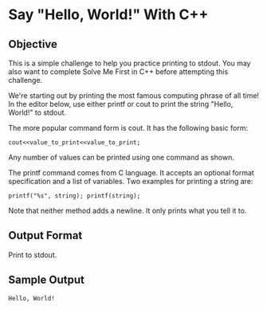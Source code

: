 # Say "Hello, World!" With C++

## Objective

This is a simple challenge to help you practice printing to stdout. You may also want to complete Solve Me First in C++ before attempting this challenge.

We're starting out by printing the most famous computing phrase of all time! In the editor below, use either printf or cout to print the string "Hello, World!" to stdout.

The more popular command form is cout. It has the following basic form:

```cout<<value_to_print<<value_to_print;```

Any number of values can be printed using one command as shown.

The printf command comes from C language. It accepts an optional format specification and a list of variables. Two examples for printing a string are:

```printf("%s", string); printf(string);```

Note that neither method adds a newline. It only prints what you tell it to.

## Output Format

Print  to stdout.

## Sample Output

```Hello, World!```
